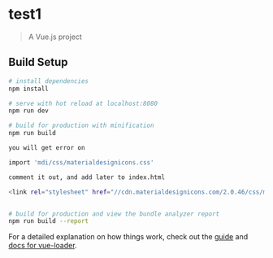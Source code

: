 # test1

> A Vue.js project

## Build Setup

``` bash
# install dependencies
npm install

# serve with hot reload at localhost:8080
npm run dev

# build for production with minification
npm run build

you will get error on

import 'mdi/css/materialdesignicons.css'

comment it out, and add later to index.html

<link rel="stylesheet" href="//cdn.materialdesignicons.com/2.0.46/css/materialdesignicons.min.css">


# build for production and view the bundle analyzer report
npm run build --report
```

For a detailed explanation on how things work, check out the [guide](http://vuejs-templates.github.io/webpack/) and [docs for vue-loader](http://vuejs.github.io/vue-loader).
